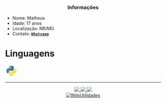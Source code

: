 <h3 align="center">Informações</h3>
    <ul>
        <li>Nome: Matheus</li>
        <li>Idade: 17 anos</li>
        <li>Localização: NR/MG</li>
        <li>Contato: <a href="https://wa.me/5555555555555555555" target="_blank"><b><strong><code>Whatsapp</code></strong></b></a></li>
    </ul>
    <h1 align="left">Linguagens</h1>
    <p align="left">
        <a href="https://flask.palletsprojects.com/" target="_blank" rel="noreferrer">  <img src="https://raw.githubusercontent.com/devicons/devicon/master/icons/python/python-original.svg" alt="python" width="40" height="40"/> </a>
    <hr>
    <p align="center">
        <a href="https://github.com/WdsUtilidades"><img src="https://komarev.com/ghpvc/?username=WdsUtilidades&color=blueviolet">
            <img src="https://shields.io/github/stars/WdsUtilidades">
            <img src="https://shields.io/github/followers/WdsUtilidades?label=Follow">
        <br>
        <img src="https://github-readme-stats.vercel.app/api?username=WdsUtilidades&show_icons=true&locale=en" alt="WdsUtilidades" width=480 height=480/>
    </p>

